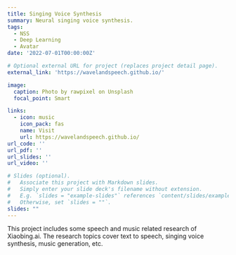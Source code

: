 ```yaml
---
title: Singing Voice Synthesis
summary: Neural singing voice synthesis.
tags:
  - NSS
  - Deep Learning
  - Avatar
date: '2022-07-01T00:00:00Z'

# Optional external URL for project (replaces project detail page).
external_link: 'https://wavelandspeech.github.io/'

image:
  caption: Photo by rawpixel on Unsplash
  focal_point: Smart

links:
  - icon: music
    icon_pack: fas
    name: Visit
    url: https://wavelandspeech.github.io/
url_code: ''
url_pdf: ''
url_slides: ''
url_video: ''

# Slides (optional).
#   Associate this project with Markdown slides.
#   Simply enter your slide deck's filename without extension.
#   E.g. `slides = "example-slides"` references `content/slides/example-slides.md`.
#   Otherwise, set `slides = ""`.
slides: ""
---
```


This project includes some speech and music related research of Xiaobing.ai. The research topics cover text to speech, singing voice synthesis, music generation, etc.